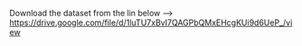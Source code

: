 Download the dataset from the lin below
--> https://drive.google.com/file/d/1luTU7xBvI7QAGPbQMxEHcgKUi9d6UeP_/view
